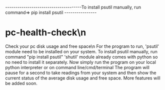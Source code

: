 --------------------------------------To install psutil manually, run command=> pip install psutil    ----------------
# pc-health-check\n 
Check your pc disk usage and free space\n
For the program to run, 'psutil' module need to be installed on your system.
To install psutil manually, run command "pip install psutil"
'shutil' module already comes with python so no need to install it separately.
Now simply run the program on your local python interpreter or on command line/cmd/terminal
The program will pause for a second to take readings from your system and then show the current status
of the average disk usage and free space.
More features will be added soon.
